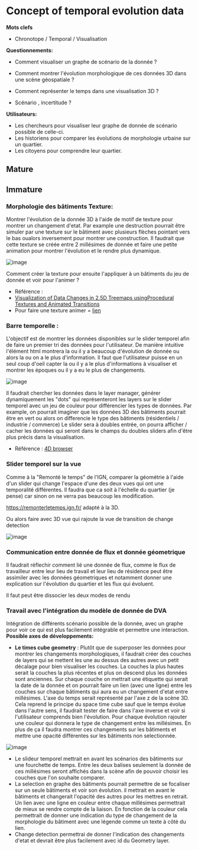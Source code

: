 # Concept of temporal evolution data
**Mots clefs**
- Chronotope / Temporal / Visualisation

**Questionnements:**
- Comment visualiser un graphe de scénario de la donnée ?
- Comment montrer l'évolution morphologique de ces données 3D dans une scène géospatiale ?
- Comment représenter le temps dans une visualisation 3D ?

- Scénario , incertitude ? 

**Utilisateurs:**
- Les chercheurs pour visualiser leur graphe de donnée de scénario possible de celle-ci.
- Les historiens pour comparer les évolutions de morphologie urbaine sur un quartier.
- Les citoyens pour comprendre leur quartier.

## Mature
## Immature
### Morphologie des bâtiments Texture:
Montrer l'évolution de la donnée 3D à l'aide de motif de texture pour montrer un changement d'etat. Par example une destruction pourrait être simuler par une texture sur le bâtiment avec plusieurs flèches pointant vers le bas oualors inversement pour montrer une construction. Il faudrait que cette texture se créée entre 2 millésimes de donnée et faire une petite animation pour montrer l'évolution et le rendre plus dynamique.

 ![image](https://user-images.githubusercontent.com/32339907/205876549-e9789f07-eb31-4ad6-b184-3a40722d495a.png)
 
 Comment créer la texture pour ensuite l'appliquer à un bâtiments du jeu de donnée et voir pour l'animer ?
- Référence :
 - [Visualization of Data Changes in 2.5D Treemaps usingProcedural Textures and Animated Transitions](https://dl.acm.org/doi/10.1145/3481549.3481570)
 - Pour faire une texture animer = [lien](https://pierfrancesco-soffritti.medium.com/animations-with-alpha-textures-in-three-js-52a33654e137)

### Barre temporelle :
L'objectif est de montrer les données disponibles sur le slider temporel afin de faire un premier tri des données pour l'utilisateur. De manière intuitive l'élément html montrera la ou il y a beaucoup d'évolution de donnée ou alors la ou on a le plus d'information. Il faut que l'utilisateur puisse en un seul coup d'oeil capter la ou il y a le plus d'informations à visualiser et montrer les époques ou il y a eu le plus de changements.

  ![image](https://user-images.githubusercontent.com/32339907/205881744-0189bff1-d093-41aa-b653-4cc137fd9cfb.png)
  
  Il faudrait chercher les données dans le layer manager, générer dynamiquement les "dots" qui représenteront les layers sur le slider temporel avec un jeu de couleur pour différencier les types de données. Par example, on pourrait imaginer que les données 3D des bâtiments pourrait être en vert ou alors on differencie le type des bâtiments (résidentiels / industrie / commerce) Le slider sera à doubles entrée, on pourra afficher / cacher les données qui seront dans le champs du doubles sliders afin d'être plus précis dans la visualisation.
  - Référence : [4D browser](https://4dbrowser.urbanhistory4d.org/explore/51.049329,13.738144?map=1911&from=1820-01-01&to=2012-12-06&undated=1&model=1930-01-01)



### Slider temporel sur la vue
Comme à la "Remonté le temps" de l'IGN, comparer la géométrie à l'aide d'un slider qui change l'espace d'une des deux vues qui ont une temporalité différentes. Il faudra que ca soit à l'échelle du quartier (je pense) car sinon on ne verra pas beaucoup les modification.
 
https://remonterletemps.ign.fr/   adapté à la 3D. 

Ou alors faire avec 3D vue qui rajoute la vue de transition de change detection 

![image](https://user-images.githubusercontent.com/32339907/205946587-e759666d-341d-4d54-a805-8cf272c23061.png)

### Communication entre donnée de flux et donnée géometrique

Il faudrait réflechir comment lié une donnée de flux, comme le flux de travailleur entre leur lieu de travail et leur lieu de résidence peut être assimiler avec les données géometriques et notamment donner une explication sur l'évolution du quartier et les flux qui évoluent.

Il faut peut être dissocier les deux modes de rendu 

### Travail avec l'intégration du modèle de donnée de DVA
Intégration de différents scénario possible de la donnée, avec un graphe pour voir ce qui est plus facilement intégrable et permettre une interaction.
**Possible axes de développements:**
-  **Le times cube geometry** : Plutôt que de superposer les données pour montrer les changements morphologiques, il faudrait créer des couches de layers qui se mettent les une au dessus des autres avec un petit décalage pour bien visualiser les couches. La couches la plus hautes serait la couches la plus récentes et plus on descend plus les données sont anciennes. Sur chaque couche on mettrait une étiquette qui serait la date de la donnée et on pourrait faire un lien (avec une ligne) entre les couches sur chaque bâtiments qui aura eu un changement d'etat entre millésimes. L'axe du temps serait représenté par l'axe z de la scène 3D. Cela reprend le principe du space time cube sauf que le temps évolue dans l'autre sens, il faudrait tester de faire dans l'axe inverse et voir si l'utilisateur comprends bien l'évolution. Pour chaque évolution rajouter une couleur qui donnera le type de changement entre les millésimes. En plus de ça il faudra montrer ces changements sur les bâtiments et mettre une opacité différentes sur les bâtiments non selectionnée. 

![image](https://user-images.githubusercontent.com/32339907/205889637-c3da4b5e-b838-4e20-a031-c4e4f47198df.png)


- Le slideur temporel mettrait en avant les scénarios des bâtiments sur une fourchette de temps. Entre les deux balises seulement la donnée de ces millésimes seront affichés dans la scène afin de pouvoir choisir les couches que l'on souhaite comparer. 
- La selection en graphe des bâtiments pourrait permettre de se focaliser sur un seule bâtiments et voir son évolution. il mettrait en avant le bâtiments et changerait l'opacité des autres pour les mettres en retrait. Un lien avec une ligne en couleur entre chaque millésimes permettrait de mieux se rendre compte de la liaison. En fonction de la couleur cela permettrait de donner une indication du type de changement de la morphologie du bâtiment avec une légende comme un texte à côté du lien.
- Change detection permettrai de donner l'indication des changements d'etat et devrait être plus facilement avec id du Geometry layer. 



